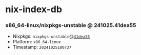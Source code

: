 # nix-index-db
### x86_64-linux/nixpkgs-unstable @ 241025.41dea55
- Nixpkgs: `nixpkgs-unstable`@[`41dea55`](https://github.com/NixOS/nixpkgs/commit/41dea55321e5a999b17033296ac05fe8a8b5a257)
- Platform: `x86_64-linux`
- Timestamp: `20241025100737`
